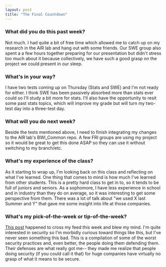 ```yaml
---
layout: post
title: "The Final Countdown"
---
```


### What did you do this past week?
Not much. I had quite a bit of free time which allowed me to catch up on my research in the AIR lab and hang out with some friends. Our SWE group also spent a a few hours together preparing for our presentation but didn't stress too much about it because collectively, we have such a good grasp on the project we could present in our sleep.

### What's in your way?
I have two tests coming up on Thursday (Stats and SWE) and I'm not ready for either. I think SWE has been passively absorbed more than stats ever could so I'll study a bit more for stats. I'll also have the opportunity to resit some past stats topics, which will improve my grade but will turn my two-test day into a three-test day.

### What will you do next week?
Beside the tests mentioned above, I need to finish integrating my changes to the AIR lab's BWI_Common repo. A few FRI groups are using my project so it would be great to get this done ASAP so they can use it without switching to my branch/etc.

### What's my experience of the class?
As it starting to wrap up, I'm looking back on this class and reflecting on what I've learned. One thing that comes to mind is how much I've learned from other students. This is a pretty hard class to get in to, so it tends to be full of juniors and seniors. As a sophomore, I have less experience in school and in industry than they do on average, so it was interesting to get some perspective from them. There was a lot of talk about "we used X last Summer and Y" that gave me some insight into life at those companies.

### What's my pick-of-the-week or tip-of-the-week?
[This post](https://www.troyhunt.com/reckon-youve-seen-some-stupid-security-things-here-hold-my-beer/) happened to cross my feed this week and blew my mind. I'm quite interested in security so I'm morbidly curious toward things like this, but I've never seen something this bad. This is a compilation of some of the worst security practices and, even better, the people doing them defending them. Their defenses are what really got me-- they made me realize that people doing security (if you could call it that) for huge companies have virtually no grasp of what it means to be secure.
